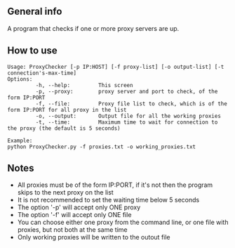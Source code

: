 ## General info
A program that checks if one or more proxy servers are up.

## How to use
```
Usage: ProxyChecker [-p IP:HOST] [-f proxy-list] [-o output-list] [-t connection's-max-time]
Options:
         -h, --help:         This screen
         -p, --proxy:        proxy server and port to check, of the form IP:PORT
         -f, --file:         Proxy file list to check, which is of the form IP:PORT for all proxy in the list
         -o, --output:       Output file for all the working proxies
         -t, --time:         Maximum time to wait for connection to the proxy (the default is 5 seconds)
```
```
Example:
python ProxyChecker.py -f proxies.txt -o working_proxies.txt
```

## Notes
* All proxies must be of the form IP:PORT, if it's not then the program skips to the next proxy on the list
* It is not recommended to set the waiting time below 5 seconds
* The option '-p' will accept only ONE proxy
* The option '-f' will accept only ONE file
* You can choose either one proxy from the command line, or one file with proxies, but not both at the same time
* Only working proxies will be written to the outout file
